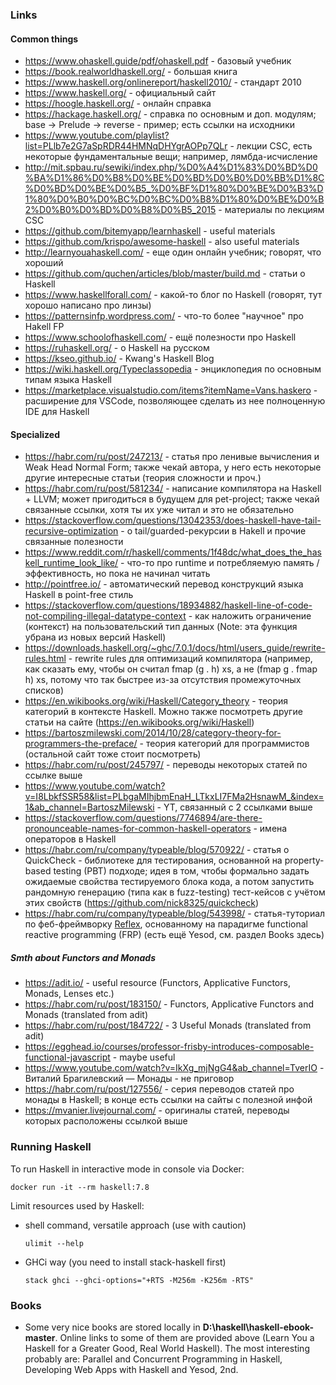 ### Links

#### Common things

- https://www.ohaskell.guide/pdf/ohaskell.pdf - базовый учебник
- https://book.realworldhaskell.org/ - большая книга
- https://www.haskell.org/onlinereport/haskell2010/ - стандарт 2010
- https://www.haskell.org/ - официальный сайт
- https://hoogle.haskell.org/ - онлайн справка
- https://hackage.haskell.org/ - справка по основным и доп. модулям; base -> Prelude -> reverse - пример; есть ссылки на исходники
- https://www.youtube.com/playlist?list=PLlb7e2G7aSpRDR44HMNqDHYgrAOPp7QLr - лекции CSC, есть некоторые фундаментальные вещи; например, лямбда-исчисление
- http://mit.spbau.ru/sewiki/index.php/%D0%A4%D1%83%D0%BD%D0%BA%D1%86%D0%B8%D0%BE%D0%BD%D0%B0%D0%BB%D1%8C%D0%BD%D0%BE%D0%B5_%D0%BF%D1%80%D0%BE%D0%B3%D1%80%D0%B0%D0%BC%D0%BC%D0%B8%D1%80%D0%BE%D0%B2%D0%B0%D0%BD%D0%B8%D0%B5_2015 - материалы по лекциям CSC
- https://github.com/bitemyapp/learnhaskell - useful materials
- https://github.com/krispo/awesome-haskell - also useful materials
- http://learnyouahaskell.com/ - еще один онлайн учебник; говорят, что хороший
- https://github.com/quchen/articles/blob/master/build.md - статьи о Haskell
- https://www.haskellforall.com/ - какой-то блог по Haskell (говорят, тут хорошо написано про линзы)
- https://patternsinfp.wordpress.com/ - что-то более "научное" про Hakell FP
- https://www.schoolofhaskell.com/ - ещё полезности про Haskell
- https://ruhaskell.org/ - о Haskell на русском
- https://kseo.github.io/ - Kwang's Haskell Blog
- https://wiki.haskell.org/Typeclassopedia - энциклопедия по основным типам языка Haskell
- https://marketplace.visualstudio.com/items?itemName=Vans.haskero - расширение для VSCode, позволяющее сделать из нее полноценную IDE для Haskell

#### Specialized

- https://habr.com/ru/post/247213/ - статья про ленивые вычисления и Weak Head Normal Form; также чекай автора, у него есть некоторые другие
  интересные статьи (теория сложности и проч.)
- https://habr.com/ru/post/581234/ - написание компилятора на Haskell + LLVM; может пригодиться в будущем для pet-project; также чекай связанные ссылки,
  хотя ты их уже читал и это не обязательно
- https://stackoverflow.com/questions/13042353/does-haskell-have-tail-recursive-optimization - о tail/guarded-рекурсии в Hakell и прочие связанные полезности
- https://www.reddit.com/r/haskell/comments/1f48dc/what_does_the_haskell_runtime_look_like/ - что-то про runtime и потребляемую память / эффективность,
  но пока не начинал читать
- http://pointfree.io/ - автоматический перевод конструкций языка Haskell в point-free стиль
- https://stackoverflow.com/questions/18934882/haskell-line-of-code-not-compiling-illegal-datatype-context - как наложить ограничение (контекст)
  на пользовательский тип данных (Note: эта функция убрана из новых версий Haskell)
- https://downloads.haskell.org/~ghc/7.0.1/docs/html/users_guide/rewrite-rules.html - rewrite rules для оптимизаций компилятора (например, как сказать ему,
  чтобы он считал fmap (g . h) xs, а не (fmap g . fmap h) xs, потому что так быстрее из-за отсутствия промежуточных списков)
- https://en.wikibooks.org/wiki/Haskell/Category_theory - теория категорий в контексте Haskell. Можно также посмотреть другие статьи на сайте                             (https://en.wikibooks.org/wiki/Haskell)
- https://bartoszmilewski.com/2014/10/28/category-theory-for-programmers-the-preface/ - теория категорий для программистов (остальной сайт тоже стоит посмотреть)
- https://habr.com/ru/post/245797/ - переводы некоторых статей по ссылке выше
- https://www.youtube.com/watch?v=I8LbkfSSR58&list=PLbgaMIhjbmEnaH_LTkxLI7FMa2HsnawM_&index=1&ab_channel=BartoszMilewski - YT, связанный с 2 ссылками выше
- https://stackoverflow.com/questions/7746894/are-there-pronounceable-names-for-common-haskell-operators - имена операторов в Haskell
- https://habr.com/ru/company/typeable/blog/570922/ - статья о QuickCheck - библиотеке для тестирования, основанной на property-based testing (PBT) подходе; идея в       том, чтобы формально задать ожидаемые свойства тестируемого блока кода, а потом запустить рандомную генерацию (типа как в fuzz-testing) тест-кейсов с учётом этих       свойств (https://github.com/nick8325/quickcheck)
- https://habr.com/ru/company/typeable/blog/543998/ - статья-туториал по феб-фреймворку [Reflex](https://reflex-frp.org/), основанному на парадигме functional reactive   programming (FRP) (есть ещё Yesod, см. раздел Books здесь)

##### Smth about Functors and Monads
- https://adit.io/ - useful resource (Functors, Applicative Functors, Monads, Lenses etc.)
- https://habr.com/ru/post/183150/ - Functors, Applicative Functors and Monads (translated from adit)
- https://habr.com/ru/post/184722/ - 3 Useful Monads (translated from adit)
- https://egghead.io/courses/professor-frisby-introduces-composable-functional-javascript - maybe useful
- https://www.youtube.com/watch?v=IkXg_mjNgG4&ab_channel=TverIO - Виталий Брагилевский — Монады - не приговор
- https://habr.com/ru/post/127556/ - серия переводов статей про монады в Haskell; в конце есть ссылки на сайты с полезной инфой
- https://mvanier.livejournal.com/ - оригиналы статей, переводы которых расположены ссылкой выше

### Running Haskell
To run Haskell in interactive mode in console via Docker:
```
docker run -it --rm haskell:7.8
```

Limit resources used by Haskell:

- shell command, versatile approach (use with caution)
  ```
  ulimit --help
  ```
- GHCi way (you need to install stack-haskell first)
  ```
  stack ghci --ghci-options="+RTS -M256m -K256m -RTS"
  ```

### Books
- Some very nice books are stored locally in **D:\\haskell\haskell-ebook-master**. Online links to some of them are provided above
  (Learn You a Haskell for a Greater Good, Real World Haskell). The most interesting probably are: Parallel and Concurrent Programming
  in Haskell, Developing Web Apps with Haskell and Yesod, 2nd.
